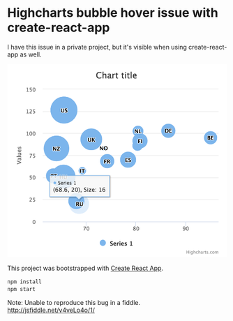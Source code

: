 # Highcharts bubble hover issue with create-react-app

I have this issue in a private project, but it's visible when using create-react-app as well.

![Screenshot](https://raw.githubusercontent.com/pierrecholhot/highcharts-bubble-hover-issue-react/master/screenshot.png)

This project was bootstrapped with [Create React App](https://github.com/facebookincubator/create-react-app).

``` bash
npm install
npm start
```

Note: Unable to reproduce this bug in a fiddle. http://jsfiddle.net/v4veLo4o/1/
